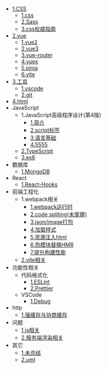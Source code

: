 - [1.CSS](01-css/01-css.md)
  - [1.css](01-css/01-css.md)
  - [2.Sass](01-css/02-sass.md)
  - [3.css权威指南](01-css/03-css权威指南.md)
- [2.vue](02-vue/01-vue2.md)
  - [1.vue2](02-vue/01-vue2.md)
  - [2.vue3](02-vue/02-vue3.md)
  - [3.vue-router](02-vue/03-vue-router.md)
  - [4.vuex](02-vue/04-vuex.md)
  - [5.pinia](02-vue/pinia.md)
  - [6.vite](02-vue/vite.md)
- [3.工具](03-utils/01-vscode.md)
  - [1.vscode](03-utils/01-vscode.md)
  - [2.git](03-utils/02-git.md)
- [4.html](04-html/01-html.md)
- JavaScript
  - 1.JavaScript高级程序设计(第4版)
    - [1.简介](javascript/javascriptBook/readme.md)
    - [2.script标签](javascript/javascriptBook/script.md)
    - [3.语言基础](javascript/javascriptBook/language.md)
    - [4.5555](javascript/javascriptBook/4.md)
  - [2.TypeScript](javascript/typescript/readme.md)
  - [3.es6](javascript/es6/es6.md)
- 数据库
  - [1.MongoDB](database/mongodb.md)
- React
  - [1.React-Hooks](react/react-hooks.md)
- 前端工程化
  - 1.webpack相关
    - [1.webpack运行时](engineering/webpack/runtime)
    - [2.code spliting(未掌握)](engineering/webpack/codeSpliting)
    - [3.json/image打包](engineering/webpack/json&image)
    - [4.加载样式](engineering/webpack/css)
    - [5.资源注入html](engineering/webpack/html)
    - [6.热模块替换HMR](engineering/webpack/HMR)
    - [7.提升构建性能](engineering/webpack/speed)
  - [2.vite相关](engineering/vite.md)
- 功能性相关
  - 代码格式化
    - [1.ESLint](features/format/eslint.md)
    - [2.Prettier](features/format/prettier.md)
  - VSCode
    - [1.Debug](features/vscode/debug.md)
- http
  - [1.强缓存与协商缓存](http/cache.md)
- 问题
  - [1.js相关](question/js.md)
  - [2.服务端渲染相关](question/server.md)
- 其它
  - [1.未总结](other/readme.md)
  - [2.uml](other/uml.md)
